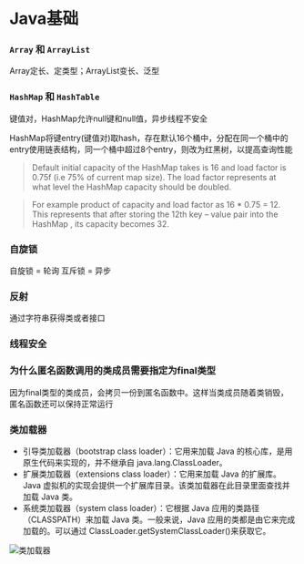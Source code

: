 # Java基础


### `Array` 和 `ArrayList`
Array定长、定类型；ArrayList变长、泛型

### `HashMap` 和 `HashTable`
键值对，HashMap允许null键和null值，异步线程不安全

HashMap将键entry(键值对)取hash，存在默认16个桶中，分配在同一个桶中的entry使用链表结构，同一个桶中超过8个entry，则改为红黑树，以提高查询性能

> Default initial capacity of the HashMap takes is 16 and load factor is 0.75f (i.e 75% of current map size). The load factor represents at what level the HashMap capacity should be doubled.

> For example product of capacity and load factor as 16 * 0.75 = 12. This represents that after storing the 12th key – value pair into the HashMap , its capacity becomes 32.

### 自旋锁
自旋锁 = 轮询
互斥锁 = 异步

### 反射
通过字符串获得类或者接口

### 线程安全


### 为什么匿名函数调用的类成员需要指定为final类型
因为final类型的类成员，会拷贝一份到匿名函数中。这样当类成员随着类销毁，匿名函数还可以保持正常运行

### 类加载器
- 引导类加载器（bootstrap class loader）：它用来加载 Java 的核心库，是用原生代码来实现的，并不继承自 java.lang.ClassLoader。
- 扩展类加载器（extensions class loader）：它用来加载 Java 的扩展库。Java 虚拟机的实现会提供一个扩展库目录。该类加载器在此目录里面查找并加载 Java 类。
- 系统类加载器（system class loader）：它根据 Java 应用的类路径（CLASSPATH）来加载 Java 类。一般来说，Java 应用的类都是由它来完成加载的。可以通过 ClassLoader.getSystemClassLoader()来获取它。

![类加载器](https://www.ibm.com/developerworks/cn/java/j-lo-classloader/image001.jpg)
